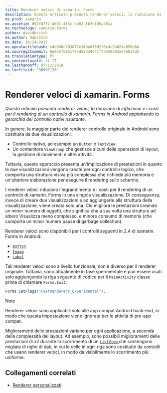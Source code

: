 ```yaml
---
title: Renderer veloci di xamarin. Forms
description: Questo articolo presenta renderer veloci, la riduzione di inflazione e i costi per il rendering di un controllo di xamarin. Forms in Android appiattendo la gerarchia dei controllo nativi risultante.
ms.prod: xamarin
ms.assetid: 097f87f2-d891-4f3c-be02-fb7d195a481a
ms.technology: xamarin-forms
author: davidbritch
ms.author: dabritch
ms.date: 10/24/2017
ms.openlocfilehash: e4b060c703077e140e0f0d2f8c4c2b824c890e8d
ms.sourcegitcommit: 6e955f6851794d58334d41f7a550d93a47e834d2
ms.translationtype: MT
ms.contentlocale: it-IT
ms.lasthandoff: 07/12/2018
ms.locfileid: "38997120"
---
```

# <a name="xamarinforms-fast-renderers"></a>Renderer veloci di xamarin. Forms

_Questo articolo presenta renderer veloci, la riduzione di inflazione e i costi per il rendering di un controllo di xamarin. Forms in Android appiattendo la gerarchia dei controllo nativi risultante._

In genere, la maggior parte dei renderer controllo originale in Android sono costituita da due visualizzazioni:

- Controllo nativo, ad esempio un `Button` o `TextView`.
- Un contenitore `ViewGroup` che gestisce alcuni delle operazioni di layout, la gestione di movimenti e altre attività.

Tuttavia, questo approccio presenta un'implicazione di prestazioni in quanto le due visualizzazioni vengono create per ogni controllo logico, che comporta una struttura visiva più complessa che richiede più memoria e un'ulteriore elaborazione per eseguire il rendering sullo schermo.

I renderer veloci riducono l'ingrandimento e i costi per il rendering di un controllo di xamarin. Forms in una singola visualizzazione. Di conseguenza, invece di creare due visualizzazioni e ad aggiungerle alla struttura della visualizzazione, viene creata solo una. Ciò migliora le prestazioni creando un minor numero di oggetti, che significa che a sua volta una struttura ad albero Visualizza meno complesso, e minore consumo di memoria (che comporta un minor numero pause di garbage collection).

Renderer veloci sono disponibili per i controlli seguenti in 2.4 di xamarin. Forms in Android:

- [`Button`](xref:Xamarin.Forms.Button)
- [`Image`](xref:Xamarin.Forms.Image)
- [`Label`](xref:Xamarin.Forms.Label)

Tali renderer veloci sono a livello funzionale, non è diverso per il renderer originale. Tuttavia, sono attualmente in fase sperimentale e può essere usati solo aggiungendo la riga seguente di codice per il `MainActivity` classe prima di chiamare `Forms.Init`:

```csharp
Forms.SetFlags("FastRenderers_Experimental");
```

> [!NOTE]
> Renderer veloci sono applicabili solo alle app compat Android back-end, in modo che questa impostazione viene ignorata per le attività di pre-app compat.

Miglioramenti delle prestazioni variano per ogni applicazione, a seconda della complessità del layout. Ad esempio, sono possibili miglioramenti delle prestazioni di x2 durante lo scorrimento di un [ `ListView` ](xref:Xamarin.Forms.ListView) che contengono migliaia di righe di dati, in cui le celle in ogni riga sono costituite da controlli che usano renderer veloci, in modo da visibilmente lo scorrimento più uniforme.


## <a name="related-links"></a>Collegamenti correlati

- [Renderer personalizzati](~/xamarin-forms/app-fundamentals/custom-renderer/index.md)
